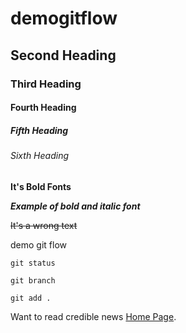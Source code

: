 # demogitflow

## Second Heading
### Third Heading
#### Fourth Heading
##### Fifth Heading
###### Sixth Heading

**It's Bold Fonts**

***Example of bold and italic font***

~~It's a wrong text~~

demo git flow

```
git status

git branch

git add .
```
Want to read credible news [Home Page](https://www.dawn.com/).

